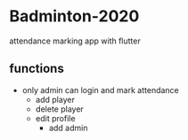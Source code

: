 # Badminton-2020
attendance marking app with flutter
## functions 
* only admin can login and mark attendance
  * add player
  * delete player
  * edit profile 
    * add admin
 
